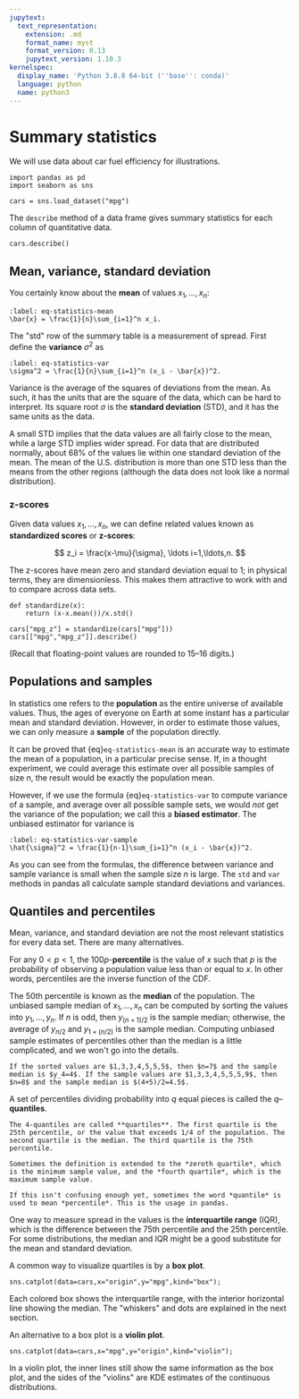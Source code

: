 ```yaml
---
jupytext:
  text_representation:
    extension: .md
    format_name: myst
    format_version: 0.13
    jupytext_version: 1.10.3
kernelspec:
  display_name: 'Python 3.8.8 64-bit (''base'': conda)'
  language: python
  name: python3
---
```


# Summary statistics

We will use data about car fuel efficiency for illustrations.

```{code-cell}
import pandas as pd
import seaborn as sns

cars = sns.load_dataset("mpg")
```

The `describe` method of a data frame gives summary statistics for each column of quantitative data.

```{code-cell}
cars.describe()
```

## Mean, variance, standard deviation

You certainly know about the **mean** of values $x_1,\ldots,x_n$:

```{math}
:label: eq-statistics-mean
\bar{x} = \frac{1}{n}\sum_{i=1}^n x_i.
```

The "std" row of the summary table is a measurement of spread. First define the **variance** $\sigma^2$ as 

```{math}
:label: eq-statistics-var
\sigma^2 = \frac{1}{n}\sum_{i=1}^n (x_i - \bar{x})^2.
```

Variance is the average of the squares of deviations from the mean. As such, it has the units that are the square of the data, which can be hard to interpret. Its square root $\sigma$ is the **standard deviation** (STD), and it has the same units as the data. 

A small STD implies that the data values are all fairly close to the mean, while a large STD implies wider spread. For data that are distributed normally, about 68% of the values lie within one standard deviation of the mean. The mean of the U.S. distribution is more than one STD less than the means from the other regions (although the data does not look like a normal distribution).

### z-scores

Given data values $x_1,\ldots,x_n$, we can define related values known as **standardized scores** or **z-scores**:

$$
z_i = \frac{x-\mu}{\sigma}, \ldots i=1,\ldots,n.
$$

The z-scores have mean zero and standard deviation equal to 1; in physical terms, they are dimensionless. This makes them attractive to work with and to compare across data sets. 

```{code-cell}
def standardize(x):
    return (x-x.mean())/x.std()

cars["mpg_z"] = standardize(cars["mpg"]))
cars[["mpg","mpg_z"]].describe()
```

(Recall that floating-point values are rounded to 15–16 digits.)

## Populations and samples

In statistics one refers to the **population** as the entire universe of available values. Thus, the ages of everyone on Earth at some instant has a particular mean and standard deviation. However, in order to estimate those values, we can only measure a **sample** of the population directly. 

It can be proved that {eq}`eq-statistics-mean` is an accurate way to estimate the mean of a population, in a particular precise sense. If, in a thought experiment, we could average this estimate over all possible samples of size $n$, the result would be exactly the population mean. 

However, if we use the formula {eq}`eq-statistics-var` to compute variance of a sample, and average over all possible sample sets, we would *not* get the variance of the population; we call this a **biased estimator**. The unbiased estimator for variance is

```{math}
:label: eq-statistics-var-sample
\hat{\sigma}^2 = \frac{1}{n-1}\sum_{i=1}^n (x_i - \bar{x})^2.
```

As you can see from the formulas, the difference between variance and sample variance is small when the sample size $n$ is large. The `std` and `var` methods in pandas all calculate sample standard deviations and variances.

## Quantiles and percentiles

Mean, variance, and standard deviation are not the most relevant statistics for every data set. There are many alternatives.

For any $0<p<1$, the $100p$-**percentile** is the value of $x$ such that $p$ is the probability of observing a population value less than or equal to $x$. In other words, percentiles are the inverse function of the CDF. 

The 50th percentile is known as the **median** of the population. The unbiased sample median of $x_1,\ldots,x_n$ can be computed by sorting the values into $y_1,\ldots,y_n$. If $n$ is odd, then $y_{(n+1)/2}$ is the sample median; otherwise, the average of $y_{n/2}$ and $y_{1+(n/2)}$ is the sample median. Computing unbiased sample estimates of percentiles other than the median is a little complicated, and we won't go into the details.

```{prf:example}
If the sorted values are $1,3,3,4,5,5,5$, then $n=7$ and the sample median is $y_4=4$. If the sample values are $1,3,3,4,5,5,5,9$, then $n=8$ and the sample median is $(4+5)/2=4.5$.
```

A set of percentiles dividing probability into $q$ equal pieces is called the $q$–**quantiles**.

```{prf:example}
The 4-quantiles are called **quartiles**. The first quartile is the 25th percentile, or the value that exceeds 1/4 of the population. The second quartile is the median. The third quartile is the 75th percentile. 

Sometimes the definition is extended to the *zeroth quartile*, which is the minimum sample value, and the *fourth quartile*, which is the maximum sample value.
```

```{warning}
If this isn't confusing enough yet, sometimes the word *quantile* is used to mean *percentile*. This is the usage in pandas.
```

One way to measure spread in the values is the **interquartile range** (IQR), which is the difference between the 75th percentile and the 25th percentile. For some distributions, the median and IQR might be a good substitute for the mean and standard deviation.

A common way to visualize quartiles is by a **box plot**.

```{code-cell} ipython3
sns.catplot(data=cars,x="origin",y="mpg",kind="box");
```

Each colored box shows the interquartile range, with the interior horizontal line showing the median. The "whiskers" and dots are explained in the next section. 

An alternative to a box plot is a **violin plot**.

```{code-cell} ipython3
sns.catplot(data=cars,x="mpg",y="origin",kind="violin");
```

In a violin plot, the inner lines still show the same information as the box plot, and the sides of the "violins" are KDE estimates of the continuous distributions.

